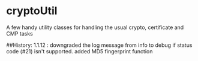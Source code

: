 # cryptoUtil
A few handy utility classes for handling the usual crypto, certificate and CMP tasks 

##History:
1.1.12 : downgraded the log message from info to debug if status code (#21) isn't supported.
added MD5 fingerprint function
